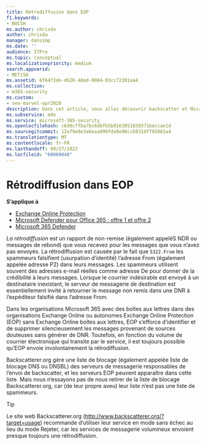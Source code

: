 ```yaml
---
title: Rétrodiffusion dans EOP
f1.keywords:
- NOCSH
ms.author: chrisda
author: chrisda
manager: dansimp
ms.date: ''
audience: ITPro
ms.topic: conceptual
ms.localizationpriority: medium
search.appverid:
- MET150
ms.assetid: 6f64f2de-d626-48ed-8084-03cc72301aa4
ms.collection:
- m365-security
ms.custom:
- seo-marvel-apr2020
description: Dans cet article, vous allez découvrir backscatter et Microsoft Exchange Online Protection (EOP)
ms.subservice: mdo
ms.service: microsoft-365-security
ms.openlocfilehash: c6d9cffba7bc6dbfb5b0163051650371beccae1d
ms.sourcegitcommit: 12af9e8e3a6eaa090fda9e98ccb831dff65863a4
ms.translationtype: MT
ms.contentlocale: fr-FR
ms.lasthandoff: 09/27/2022
ms.locfileid: "68069048"
---
```

# <a name="backscatter-in-eop"></a>Rétrodiffusion dans EOP

**S’applique à**
- [Exchange Online Protection](exchange-online-protection-overview.md)
- [Microsoft Defender pour Office 365 : offre 1 et offre 2](defender-for-office-365.md)
- [Microsoft 365 Defender](../defender/microsoft-365-defender.md)

*La rétrodiffusion* est un rapport de non-remise (également appeléS NDR ou messages de rebond) que vous recevez pour les messages que vous n’avez pas envoyés. La rétrodiffusion est causée par le fait que `5322.From` les spammeurs falsifient (usurpation d’identité) l’adresse From (également appelée adresse P2) dans leurs messages. Les spammeurs utilisent souvent des adresses e-mail réelles comme adresse De pour donner de la crédibilité à leurs messages. Lorsque le courrier indésirable est envoyé à un destinataire inexistant, le serveur de messagerie de destination est essentiellement invité à retourner le message non remis dans une DNR à l’expéditeur falsifié dans l’adresse From.

Dans les organisations Microsoft 365 avec des boîtes aux lettres dans des organisations Exchange Online ou autonomes Exchange Online Protection (EOP) sans Exchange Online boîtes aux lettres, EOP s’efforce d’identifier et de supprimer silencieusement les messages provenant de sources douteuses sans générer de DNR. Toutefois, en fonction du volume de courrier électronique qui transite par le service, il est toujours possible qu’EOP envoie involontairement la rétrodiffusion.

Backscatterer.org gère une liste de blocage (également appelée liste de blocage DNS ou DNSBL) des serveurs de messagerie responsables de l’envoi de backscatter, et les serveurs EOP peuvent apparaître dans cette liste. Mais nous n’essayons pas de nous retirer de la liste de blocage Backscatterer.org, car (de leur propre aveu) leur liste n’est pas une liste de spammeurs.

> [!TIP]
> Le site web Backscatterer.org (<http://www.backscatterer.org/?target=usage>) recommande d’utiliser leur service en mode sans échec au lieu du mode Rejeter, car les services de messagerie volumineux envoient presque toujours une rétrodiffusion.
